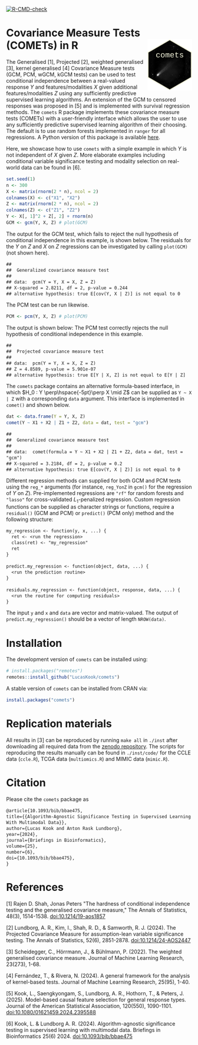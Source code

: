 <!-- badges: start -->
[![R-CMD-check](https://github.com/LucasKook/comets/actions/workflows/R-CMD-check.yaml/badge.svg)](https://github.com/LucasKook/comets/actions/workflows/R-CMD-check.yaml)
<!-- badges: end -->

# Covariance Measure Tests (COMETs) in R <img src='inst/comets-pkg.png' align="right" height="138.5" />

The Generalised [1], Projected [2], weighted generalised [3], kernel
generalised [4] Covariance Measure tests (GCM, PCM, wGCM, kGCM tests) can be
used to test conditional independence between a real-valued response $Y$ and
features/modalities $X$ given additional features/modalities $Z$ using any
sufficiently predictive supervised learning algorithms. An extension of the GCM
to censored responses was proposed in [5] and is implemented with survival
regression methods. The `comets` R package implements these covariance measure
tests (COMETs) with a user-friendly interface which allows the user to use any
sufficiently predictive supervised learning algorithm of their choosing. The
default is to use random forests implemented in `ranger` for all regressions. A
Python version of this package is available
[here](https://github.com/shimenghuang/pycomets).

Here, we showcase how to use `comets` with a simple example in which $Y$ is not
independent of $X$ given $Z$. More elaborate examples including conditional
variable significance testing and modality selection on real-world data can be
found in [6].


```r
set.seed(1)
n <- 300
X <- matrix(rnorm(2 * n), ncol = 2)
colnames(X) <- c("X1", "X2")
Z <- matrix(rnorm(2 * n), ncol = 2)
colnames(Z) <- c("Z1", "Z2")
Y <- X[, 1]^2 + Z[, 2] + rnorm(n)
GCM <- gcm(Y, X, Z) # plot(GCM)
```

The output for the GCM test, which fails to reject the null hypothesis of
conditional independence in this example, is shown below. The residuals for the
$Y$ on $Z$ and $X$ on $Z$ regressions can be investigated by calling `plot(GCM)`
(not shown here).


```
## 
## 	Generalized covariance measure test
## 
## data:  gcm(Y = Y, X = X, Z = Z)
## X-squared = 2.8211, df = 2, p-value = 0.244
## alternative hypothesis: true E[cov(Y, X | Z)] is not equal to 0
```

The PCM test can be run likewise.


```r
PCM <- pcm(Y, X, Z) # plot(PCM)
```

The output is shown below: The PCM test correctly rejects the null hypothesis of
conditional independence in this example.


```
## 
## 	Projected covariance measure test
## 
## data:  pcm(Y = Y, X = X, Z = Z)
## Z = 4.8589, p-value = 5.901e-07
## alternative hypothesis: true E[Y | X, Z] is not equal to E[Y | Z]
```

The `comets` package contains an alternative formula-based interface, in which
$H_0 : Y \perp\hspace{-5pt}\perp X \mid Z$ can be supplied as `Y ~ X | Z` with a
corresponding `data` argument. This interface is implemented in `comet()` and
shown below.


```r
dat <- data.frame(Y = Y, X, Z)
comet(Y ~ X1 + X2 | Z1 + Z2, data = dat, test = "gcm")
```

```
## 
## 	Generalized covariance measure test
## 
## data:  comet(formula = Y ~ X1 + X2 | Z1 + Z2, data = dat, test = "gcm")
## X-squared = 3.2184, df = 2, p-value = 0.2
## alternative hypothesis: true E[cov(Y, X | Z)] is not equal to 0
```

Different regression methods can supplied for both GCM and PCM tests using the
`reg_*` arguments (for instance, `reg_YonZ` in `gcm()` for the regression of $Y$
on $Z$). Pre-implemented regressions are `"rf"` for random forests and `"lasso"`
for cross-validated $L_1$-penalized regression. Custom regression functions can
be supplied as character strings or functions, require a `residual()` (GCM and
PCM) or `predict()` (PCM only) method and the following structure:

```
my_regression <- function(y, x, ...) {
  ret <- <run the regression>
  class(ret) <- "my_regression"
  ret
}

predict.my_regression <- function(object, data, ...) {
  <run the prediction routine>
}

residuals.my_regression <- function(object, response, data, ...) {
  <run the routine for computing residuals>
}
```

The input `y` and `x` and `data` are vector and matrix-valued. The output of
`predict.my_regression()` should be a vector of length `NROW(data)`.

# Installation

The development version of `comets` can be installed using:

```r
# install.packages("remotes")
remotes::install_github("LucasKook/comets")
```

A stable version of `comets` can be installed from CRAN via:

```r
install.packages("comets")
```

# Replication materials

All results in [3] can be reproduced by running `make all` in `./inst` after
downloading all required data from the 
[zenodo repository](https://zenodo.org/doi/10.5281/zenodo.10689553).
The scripts for reproducing the results manually can be found in `./inst/code/`
for the CCLE data (`ccle.R`), TCGA data (`multiomics.R`) and MIMIC data
(`mimic.R`).

# Citation

Please cite the `comets` package as

```
@article{10.1093/bib/bbae475,
title={{Algorithm-Agnostic Significance Testing in Supervised Learning With Multimodal Data}},
author={Lucas Kook and Anton Rask Lundborg},
year={2024},
journal={Briefings in Bioinformatics},
volume={25},
number={6},
doi={10.1093/bib/bbae475},
}
```

# References

[1] Rajen D. Shah, Jonas Peters "The hardness of conditional independence
testing and the generalised covariance measure," The Annals of Statistics,
48(3), 1514-1538. [doi:10.1214/19-aos1857](https://doi.org/10.1214/19-aos1857)

[2] Lundborg, A. R., Kim, I., Shah, R. D., & Samworth, R. J. (2024). The
Projected Covariance Measure for assumption-lean variable significance testing.
The Annals of Statistics, 52(6), 2851-2878.
[doi:10.1214/24-AOS2447](https://doi.org/10.1214/24-AOS2447)

[3] Scheidegger, C., Hörrmann, J., & Bühlmann, P. (2022). The weighted
generalised covariance measure. Journal of Machine Learning Research, 23(273),
1-68.

[4] Fernández, T., & Rivera, N. (2024). A general framework for the analysis of
kernel-based tests. Journal of Machine Learning Research, 25(95), 1-40.

[5] Kook, L., Saengkyongam, S., Lundborg, A. R., Hothorn, T., & Peters, J.
(2025). Model-based causal feature selection for general response types.
Journal of the American Statistical Association, 120(550), 1090-1101.
[doi:10.1080/01621459.2024.2395588](https://doi.org/10.1080/01621459.2024.2395588)

[6] Kook, L. & Lundborg A. R. (2024). Algorithm-agnostic significance
testing in supervised learning with multimodal data. 
Briefings in Bioinformatics 25(6) 2024. 
[doi:10.1093/bib/bbae475](https://doi.org/10.1093/bib/bbae475)

